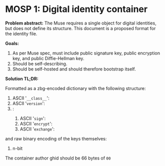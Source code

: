 # MOSP 1: Digital identity container

**Problem abstract:** The Muse requires a single object for digital identities, but does not define its structure. This document is a proposed format for the identity file.

**Goals:**

1. As per Muse spec, must include public signature key, public encryption key, and public Diffie-Hellman key.
2. Should be self-describing.
3. Should be self-hosted and should therefore bootstrap itself.

**Solution TL;DR:**

Formatted as a zbg-encoded dictionary with the following structure:

1. ASCII '```__class__```': <API class ghid>
1. ASCII '```version```': <version identifier>
2. <ciphersuite identifier>:
    1. ASCII '```sign```': <signature key>
    2. ASCII '```encrypt```': <encryption key>
    3. ASCII '```exchange```': <Diffie-Hellman key>

and raw binary encoding of the keys themselves:

1. n-bit 

The container author ghid should be 66 bytes of ```00```